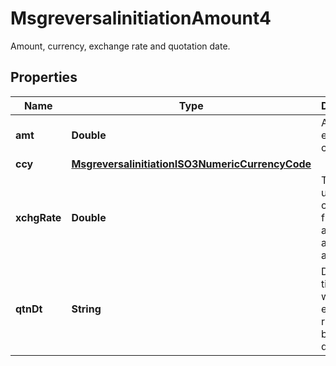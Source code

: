 

# MsgreversalinitiationAmount4

Amount, currency, exchange rate and quotation date.
## Properties

Name | Type | Description | Notes
------------ | ------------- | ------------- | -------------
**amt** | **Double** | Amount exclusive of currency. |  [optional]
**ccy** | [**MsgreversalinitiationISO3NumericCurrencyCode**](MsgreversalinitiationISO3NumericCurrencyCode.md) |  |  [optional]
**xchgRate** | **Double** | The factor used in the conversion from one amount to another amount. |  [optional]
**qtnDt** | **String** | Date and time at which the exchange rate has been quoted. |  [optional]



